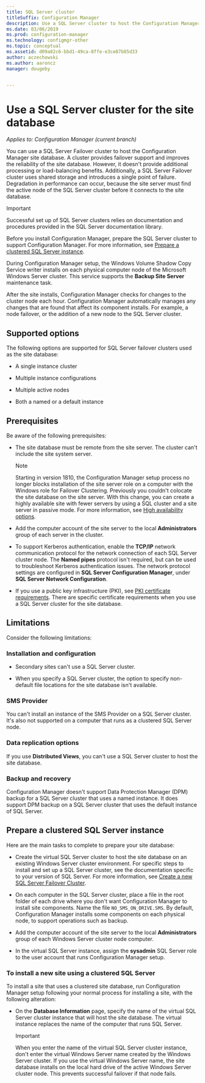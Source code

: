 ```yaml
---
title: SQL Server cluster
titleSuffix: Configuration Manager
description: Use a SQL Server cluster to host the Configuration Manager site database
ms.date: 03/06/2019
ms.prod: configuration-manager
ms.technology: configmgr-other
ms.topic: conceptual
ms.assetid: d09a82c6-bbd1-49ca-8ffe-e3ce87b85d33
author: aczechowski
ms.author: aaroncz
manager: dougeby


---
```


# Use a SQL Server cluster for the site database

*Applies to: Configuration Manager (current branch)*

You can use a SQL Server Failover cluster to host the Configuration Manager site database. A cluster provides failover support and improves the reliability of the site database. However, it doesn't provide additional processing or load-balancing benefits. Additionally, a SQL Server Failover cluster uses shared storage and introduces a single point of failure. Degradation in performance can occur, because the site server must find the active node of the SQL Server cluster before it connects to the site database.  

> [!IMPORTANT]  
> Successful set up of SQL Server clusters relies on documentation and procedures provided in the SQL Server documentation library.  


Before you install Configuration Manager, prepare the SQL Server cluster to support Configuration Manager. For more information, see [Prepare a clustered SQL Server instance](#bkmk_prepare).

During Configuration Manager setup, the Windows Volume Shadow Copy Service writer installs on each physical computer node of the Microsoft Windows Server cluster. This service supports the **Backup Site Server** maintenance task.  

After the site installs, Configuration Manager checks for changes to the cluster node each hour. Configuration Manager automatically manages any changes that are found that affect its component installs. For example, a node failover, or the addition of a new node to the SQL Server cluster.  



## Supported options

The following options are supported for SQL Server failover clusters used as the site database:

- A single instance cluster  

- Multiple instance configurations  

- Multiple active nodes  

- Both a named or a default instance  



## Prerequisites

Be aware of the following prerequisites:  

- The site database must be remote from the site server. The cluster can't include the site system server.  

    > [!Note]  
    > Starting in version 1810, the Configuration Manager setup process no longer blocks installation of the site server role on a computer with the Windows role for Failover Clustering. Previously you couldn't colocate the site database on the site server. With this change, you can create a highly available site with fewer servers by using a SQL cluster and a site server in passive mode. For more information, see [High availability options](/sccm/core/servers/deploy/configure/high-availability-options). <!--3607761, fka 1359132-->  

- Add the computer account of the site server to the local **Administrators** group of each server in the cluster.  

- To support Kerberos authentication, enable the **TCP/IP** network communication protocol for the network connection of each SQL Server cluster node. The **Named pipes** protocol isn't required, but can be used to troubleshoot Kerberos authentication issues. The network protocol settings are configured in **SQL Server Configuration Manager**, under **SQL Server Network Configuration**.  

- If you use a public key infrastructure (PKI), see [PKI certificate requirements](/sccm/core/plan-design/network/pki-certificate-requirements). There are specific certificate requirements when you use a SQL Server cluster for the site database.  



## Limitations

Consider the following limitations:  


### Installation and configuration

- Secondary sites can't use a SQL Server cluster.  

- When you specify a SQL Server cluster, the option to specify non-default file locations for the site database isn't available.  


### SMS Provider

You can't install an instance of the SMS Provider on a SQL Server cluster. It's also not supported on a computer that runs as a clustered SQL Server node.  


### Data replication options

If you use **Distributed Views**, you can't use a SQL Server cluster to host the site database.  


### Backup and recovery

Configuration Manager doesn't support Data Protection Manager (DPM) backup for a SQL Server cluster that uses a named instance. It does support DPM backup on a SQL Server cluster that uses the default instance of SQL Server.  



## <a name="bkmk_prepare"></a> Prepare a clustered SQL Server instance  

Here are the main tasks to complete to prepare your site database:

- Create the virtual SQL Server cluster to host the site database on an existing Windows Server cluster environment. For specific steps to install and set up a SQL Server cluster, see the documentation specific to your version of SQL Server. For more information, see [Create a new SQL Server Failover Cluster](https://docs.microsoft.com/sql/sql-server/failover-clusters/install/create-a-new-sql-server-failover-cluster-setup?view=sql-server-2017).  

- On each computer in the SQL Server cluster, place a file in the root folder of each drive where you don't want Configuration Manager to install site components. Name the file `NO_SMS_ON_DRIVE.SMS`. By default, Configuration Manager installs some components on each physical node, to support operations such as backup.  

- Add the computer account of the site server to the local **Administrators** group of each Windows Server cluster node computer.  

- In the virtual SQL Server instance, assign the **sysadmin** SQL Server role to the user account that runs Configuration Manager setup.  


### To install a new site using a clustered SQL Server  

To install a site that uses a clustered site database, run Configuration Manager setup following your normal process for installing a site, with the following alteration:  

- On the **Database Information** page, specify the name of the virtual SQL Server cluster instance that will host the site database. The virtual instance replaces the name of the computer that runs SQL Server.  

    > [!IMPORTANT]  
    > When you enter the name of the virtual SQL Server cluster instance, don't enter the virtual Windows Server name created by the Windows Server cluster. If you use the virtual Windows Server name, the site database installs on the local hard drive of the active Windows Server cluster node. This prevents successful failover if that node fails.  
